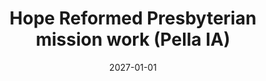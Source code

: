 ---
date: &id001 2027-01-01
end_date: null
location:
  address: 612 Franklin Street, Suite 101
  city: Pella
  state: IA
minister:
- end: null
  name: Charles Muether
  start: 2007-01-01
  type: Organizing Pastor
ministers:
- Charles Muether
name: Hope Reformed Presbyterian mission work
names: null
origination_date: *id001
raw_data: 'IA Pella

  Org. Pastor: Charles Muether, 2007-

  '
received_from: null
states:
- IA
status:
  active: true
  end_date: null
  reason: null
  received_from: null
  withdrawal_to: null
title: Hope Reformed Presbyterian mission work (Pella IA)
year_established:
- 2027

---